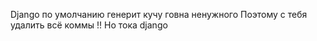 


Django по умолчанию генерит кучу говна ненужного
Поэтому с тебя удалить всё коммы !!
Но тока django